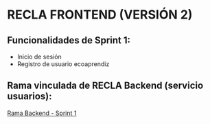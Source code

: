 # RECLA FRONTEND (VERSIÓN 2)

## Funcionalidades de Sprint 1:
- Inicio de sesión
- Registro de usuario ecoaprendiz

## Rama vinculada de RECLA Backend (servicio usuarios):
[Rama Backend - Sprint 1](https://github.com/caroSeminario23/RECLA_servicio_usuarios/tree/sprint1)